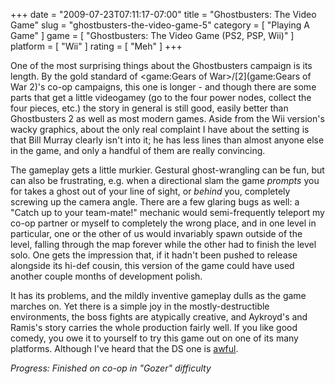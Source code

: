 +++
date = "2009-07-23T07:11:17-07:00"
title = "Ghostbusters: The Video Game"
slug = "ghostbusters-the-video-game-5"
category = [ "Playing A Game" ]
game = [ "Ghostbusters: The Video Game (PS2, PSP, Wii)" ]
platform = [ "Wii" ]
rating = [ "Meh" ]
+++

One of the most surprising things about the Ghostbusters campaign is its length.  By the gold standard of <game:Gears of War>/[2](game:Gears of War 2)'s co-op campaigns, this one is longer - and though there are some parts that get a little videogamey (go to the four power nodes, collect the four pieces, etc.) the story in general is still good, easily better than Ghostbusters 2 as well as most modern games.  Aside from the Wii version's wacky graphics, about the only real complaint I have about the setting is that Bill Murray clearly isn't into it; he has less lines than almost anyone else in the game, and only a handful of them are really convincing.

The gameplay gets a little murkier.  Gestural ghost-wrangling can be fun, but can also be frustrating, e.g. when a directional slam the game <i>prompts</i> you for takes a ghost out of your line of sight, or <i>behind</i> you, completely screwing up the camera angle.  There are a few glaring bugs as well: a "Catch up to your team-mate!" mechanic would semi-frequently teleport my co-op partner or myself to completely the wrong place, and in one level in particular, one or the other of us would invariably spawn outside of the level, falling through the map forever while the other had to finish the level solo.  One gets the impression that, if it hadn't been pushed to release alongside its hi-def cousin, this version of the game could have used another couple months of development polish.

It has its problems, and the mildly inventive gameplay dulls as the game marches on.  Yet there is a simple joy in the mostly-destructible environments, the boss fights are atypically creative, and Aykroyd's and Ramis's story carries the whole production fairly well.  If you like good comedy, you owe it to yourself to try this game out on one of its many platforms.  Although I've heard that the DS one is <a href="http://www.metacritic.com/games/platforms/ds/ghostbusters">awful</a>.

<i>Progress: Finished on co-op in "Gozer" difficulty</i>
